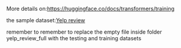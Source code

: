 More details on:https://huggingface.co/docs/transformers/training

the sample dataset:[Yelp review](https://huggingface.co/datasets/yelp_review_full/tree/main/yelp_review_full)

remember to remember to replace the empty file inside folder yelp_review_full with the testing and training datasets
